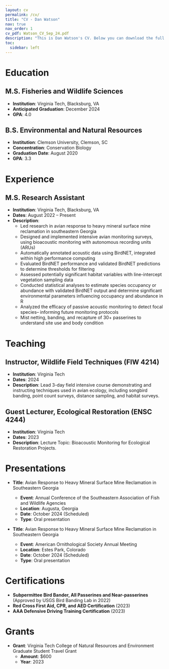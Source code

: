 ```yaml
---
layout: cv
permalink: /cv/
title: "CV - Dan Watson"
nav: true
nav_order: 1
cv_pdf: Watson_CV_Sep_24.pdf
description: "This is Dan Watson's CV. Below you can download the full PDF or scroll to view sections."
toc: 
  sidebar: left
---
```


# Education

## M.S. Fisheries and Wildlife Sciences
- **Institution**: Virginia Tech, Blacksburg, VA
- **Anticipated Graduation**: December 2024
- **GPA**: 4.0

## B.S. Environmental and Natural Resources
- **Institution**: Clemson University, Clemson, SC
- **Concentration**: Conservation Biology
- **Graduation Date**: August 2020
- **GPA**: 3.3

# Experience

## M.S. Research Assistant
- **Institution**: Virginia Tech, Blacksburg, VA
- **Dates**: August 2022 – Present
- **Description**: 
  - Led research in avian response to heavy mineral surface mine reclamation in southeastern Georgia
  - Designed and implemented intensive avian monitoring surveys, using bioacoustic monitoring with autonomous recording units (ARUs)
  - Automatically annotated acoustic data using BirdNET, integrated within high performance computing
  - Evaluated BirdNET performance and validated BirdNET predictions to determine thresholds for filtering
  - Assessed potentially significant habitat variables with line-intercept vegetation sampling data
  - Conducted statistical analyses to estimate species occupancy or abundance with validated BirdNET output and determine significant environmental parameters influencing occupancy and abundance in R
  - Analyzed the efficacy of passive acoustic monitoring to detect focal species– informing future monitoring protocols
  - Mist netting, banding, and recapture of 30+ passerines to understand site use and body condition

# Teaching

## Instructor, Wildlife Field Techniques (FIW 4214)
- **Institution**: Virginia Tech
- **Dates**: 2024
- **Description**: Lead 3-day field intensive course demonstrating and instructing techniques used in avian ecology, including songbird banding, point count surveys, distance sampling, and habitat surveys.

## Guest Lecturer, Ecological Restoration (ENSC 4244)
- **Institution**: Virginia Tech
- **Dates**: 2023
- **Description**: Lecture Topic: Bioacoustic Monitoring for Ecological Restoration Projects.

# Presentations

- **Title**: Avian Response to Heavy Mineral Surface Mine Reclamation in Southeastern Georgia
  - **Event**: Annual Conference of the Southeastern Association of Fish and Wildlife Agencies
  - **Location**: Augusta, Georgia
  - **Date**: October 2024 (Scheduled)
  - **Type**: Oral presentation

- **Title**: Avian Response to Heavy Mineral Surface Mine Reclamation in Southeastern Georgia
  - **Event**: American Ornithological Society Annual Meeting
  - **Location**: Estes Park, Colorado
  - **Date**: October 2024 (Scheduled)
  - **Type**: Oral presentation

# Certifications

- **Subpermittee Bird Bander, All Passerines and Near-passerines** (Approved by USGS Bird Banding Lab in 2022)
- **Red Cross First Aid, CPR, and AED Certification** (2023)
- **AAA Defensive Driving Training Certification** (2023)

# Grants

- **Grant**: Virginia Tech College of Natural Resources and Environment Graduate Student Travel Grant
  - **Amount**: $600
  - **Year**: 2023

